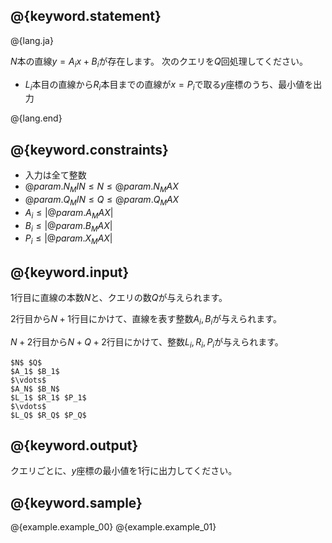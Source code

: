 ## @{keyword.statement}

@{lang.ja}

$N$本の直線$y = A_ix + B_i$が存在します。
次のクエリを$Q$回処理してください。

- $L_i$本目の直線から$R_i$本目までの直線が$x = P_i$で取る$y$座標のうち、最小値を出力

@{lang.end}

## @{keyword.constraints}

- 入力は全て整数
- $@{param.N_MIN} \leq N \leq @{param.N_MAX}$
- $@{param.Q_MIN} \leq Q \leq @{param.Q_MAX}$
- $A_i \leq |@{param.A_MAX}|$
- $B_i \leq |@{param.B_MAX}|$
- $P_i \leq |@{param.X_MAX}|$

## @{keyword.input}

$1$行目に直線の本数$N$と、クエリの数$Q$が与えられます。

$2$行目から$N+1$行目にかけて、直線を表す整数$A_i, B_i$が与えられます。

$N+2$行目から$N+Q+2$行目にかけて、整数$L_i, R_i, P_i$が与えられます。

```
$N$ $Q$
$A_1$ $B_1$
$\vdots$
$A_N$ $B_N$
$L_1$ $R_1$ $P_1$
$\vdots$
$L_Q$ $R_Q$ $P_Q$
```

## @{keyword.output}

クエリごとに、$y$座標の最小値を$1$行に出力してください。

## @{keyword.sample}

@{example.example_00}
@{example.example_01}
